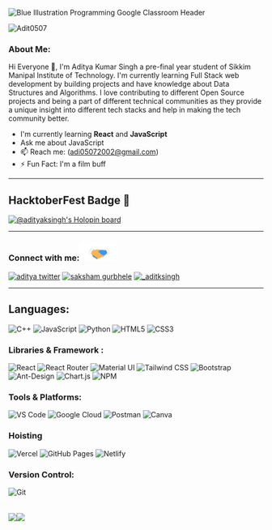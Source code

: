 ![Blue Illustration Programming  Google Classroom Header](https://user-images.githubusercontent.com/78037846/152479672-7c967bfb-b80a-40e1-a962-a5a5a0393e9d.png)


<p align="left"> <img src="https://komarev.com/ghpvc/?username=Adit0507&label=Profile%20views&color=0e75b6&style=flat" alt="Adit0507" /> </p>

<h3 align="left">About Me:</h3>
<p>Hi Everyone 👋, I'm Aditya Kumar Singh a pre-final year student of Sikkim Manipal Institute of Technology. I'm currently learning Full Stack web development by building projects and have knowledge about Data Structures and Algorithms. I love contributing to different Open Source projects and being a part of different technical communities as they provide a unique insight into different tech stacks and help in making the tech community better. </p>

- I'm currently learning **React** and **JavaScript**
- Ask me about JavaScript
- 📫 Reach me: (adi05072002@gmail.com)
- ⚡ Fun Fact: I'm a film buff
------------
## HacktoberFest Badge 🚀
[![@adityaksingh's Holopin board](https://holopin.io/api/user/board?user=adityaksingh)](https://holopin.io/@adityaksingh)

------------
<h3>Connect with me:<img src="https://github.com/sakshamgurbhele/sakshamgurbhele/blob/main/Images/Handshake.gif" height="35"></h3>

<p>
<a href="https://twitter.com/Adityas88760117" target="_blank"><img align="center" src="https://github.com/TheDudeThatCode/TheDudeThatCode/blob/master/Assets/Twitter.svg" alt="aditya twitter" height="30" width="40" /></a>
<a href="https://www.linkedin.com/in/aditya-kumar-singh-87b0a3208/" target="_blank"><img align="center" src="https://github.com/TheDudeThatCode/TheDudeThatCode/blob/master/Assets/Linkedin.svg" alt="saksham gurbhele" height="30" width="40" /></a>
<a href="https://www.leetcode.com/_aditksingh" target="_blank"><img align="center" src="https://raw.githubusercontent.com/rahuldkjain/github-profile-readme-generator/master/src/images/icons/Social/leet-code.svg" alt="_aditksingh" height="30" width="40" /></a>


-------------------
 
 ## Languages:
 ![C++](https://img.shields.io/badge/-C++-00599C?style=for-the-badge&logo=c%2B%2B)
![JavaScript](https://img.shields.io/badge/-JavaScript-black?style=for-the-badge&logo=javascript)
![Python](https://img.shields.io/badge/-Python-black?style=for-the-badge&logo=Python)
![HTML5](https://img.shields.io/badge/-HTML5-E34F26?style=for-the-badge&logo=html5&logoColor=white)
![CSS3](https://img.shields.io/badge/-CSS3-1572B6?style=for-the-badge&logo=css3)

### Libraries & Framework :
![React](https://img.shields.io/badge/react-%2320232a.svg?style=for-the-badge&logo=react&logoColor=%2361DAFB)
![React Router](https://img.shields.io/badge/React_Router-CA4245?style=for-the-badge&logo=react-router&logoColor=white)
![Material UI](https://img.shields.io/badge/Material%20UI-007FFF?style=for-the-badge&logo=mui&logoColor=white)
![Tailwind CSS](https://img.shields.io/badge/Tailwind_CSS-38B2AC?style=for-the-badge&logo=tailwind-css&logoColor=white)
![Bootstrap](https://img.shields.io/badge/bootstrap-%23563D7C.svg?style=for-the-badge&logo=bootstrap&logoColor=white)
 ![Ant-Design](https://img.shields.io/badge/-AntDesign-%230170FE?style=for-the-badge&logo=ant-design&logoColor=white)
 ![Chart.js](https://img.shields.io/badge/chart.js-F5788D.svg?style=for-the-badge&logo=chart.js&logoColor=white)
![NPM](https://img.shields.io/badge/NPM-%23000000.svg?style=for-the-badge&logo=npm&logoColor=white)
 
 
 ### Tools & Platforms:
![VS Code](https://img.shields.io/badge/Visual_Studio_Code-0078D4?style=for-the-badge&logo=visual%20studio%20code&logoColor=white)
![Google Cloud](https://img.shields.io/badge/Google_Cloud-4285F4?style=for-the-badge&logo=google-cloud&logoColor=white)
![Postman](https://img.shields.io/badge/Postman-FF6C37?style=for-the-badge&logo=Postman&logoColor=white)
![Canva](https://img.shields.io/badge/Canva-%2300C4CC.svg?&style=for-the-badge&logo=Canva&logoColor=white)
 
  ### Hoisting
![Vercel](https://img.shields.io/badge/Vercel-000000?style=for-the-badge&logo=vercel&logoColor=white)
![GitHub Pages](https://img.shields.io/badge/GitHub_Pages-100000?style=for-the-badge&logo=github&logoColor=white)
![Netlify](https://img.shields.io/badge/Netlify-00C7B7?style=for-the-badge&logo=netlify&logoColor=white)
 
 ### Version Control: 
 ![Git](https://img.shields.io/badge/Git-F05032?style=for-the-badge&logo=git&logoColor=white)
 
</div>
  
<img src="https://github-readme-streak-stats.herokuapp.com/?user=Adit0507&theme=dark&hide_border=true"/><img 
   src="https://github-readme-stats.vercel.app/api?username=Adit0507&show_icons=true&theme=tokyonight" 
/>
 -------------------------
